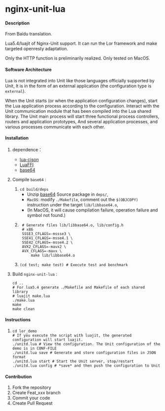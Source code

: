 # nginx-unit-lua

#### Description
From Baidu translation.

Lua5.4/luajit of Nginx-Unit support.
It can run the Lor framework and make targeted openresty adaptation.

Only the HTTP function is preliminarily realized.
Only tested on MacOS.

#### Software Architecture
Lua is not integrated into Unit like those languages officially supported by Unit,
It is in the form of an external application (the configuration type is `external`).

When the Unit starts (or when the application configuration changes), start the Lua application process according to the configuration.
Interact with the Unit communication module that has been compiled into the Lua shared library.
The Unit main process will start three functional process controllers, routers and application prototypes,
And several application processes, and various processes communicate with each other.

#### Installation

1.  dependence：
    - [lua-cjson](https://github.com/openresty/lua-cjson)
    - [LuaFFI](https://github.com/facebookarchive/luaffifb)
    - [base64](https://github.com/aklomp/base64)

2.  Compile `base64` :
    1. ``` cd build/deps ```
        - Unzip [base64](https://github.com/aklomp/base64) Source package in `deps/`,
        - `MacOS`: modify `./Makefile`, comment out the `$(OBJCOPY)` instruction under the target `lib/libbase64.o`,
        - (In MacOS, it will cause compilation failure, operation failure and symbol not found.)
    2. ```
        # Generate files lib/libbase64.o, lib/config.h
        # x86
        SSSE3_CFLAGS=-mssse3 \
        SSE41_CFLAGS=-msse4.1 \
        SSE42_CFLAGS=-msse4.2 \
        AVX2_CFLAGS=-mavx2 \
        AVX_CFLAGS=-mavx \
            make lib/libbase64.o
        ```
    3. ```(cd test; make test) # Execute test and benchmark```

3.  Build `nginx-unit-lua` :
    ```
    cd ..
    # For lua5.4 generate ./Makefile and Makefile of each shared library
    # luajit make.lua
    ./make.lua
    make
    make clean
    ```

#### Instructions

1.  ```
    cd lor_demo
    # If you execute the script with luajit, the generated configuration will start luajit.
    ./unitd.lua # View the configuration. The Unit configuration of the demo is in CONF-FILE
    ./unitd.lua save # Generate and store configuration files in JSON format
    ./unitd.lua start # Start the Unit server, stop/restart
    ./unitd.lua config # *save* and then push the configuration to Unit
    ```

#### Contribution

1.  Fork the repository
2.  Create Feat_xxx branch
3.  Commit your code
4.  Create Pull Request
